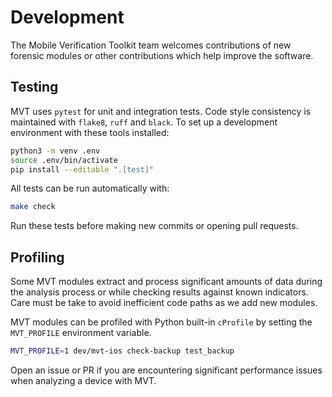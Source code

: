 # Development

The Mobile Verification Toolkit team welcomes contributions of new forensic modules or other contributions which help improve the software.

## Testing

MVT uses `pytest` for unit and integration tests. Code style consistency is maintained with `flake8`, `ruff` and `black`. To set up a development environment with these tools installed:

```bash
python3 -m venv .env
source .env/bin/activate
pip install --editable ".[test]"
```

All tests can be run automatically with:

```bash
make check
```

Run these tests before making new commits or opening pull requests.

## Profiling

Some MVT modules extract and process significant amounts of data during the analysis process or while checking results against known indicators. Care must be
take to avoid inefficient code paths as we add new modules.

MVT modules can be profiled with Python built-in `cProfile` by setting the `MVT_PROFILE` environment variable.

```bash
MVT_PROFILE=1 dev/mvt-ios check-backup test_backup
```

Open an issue or PR if you are encountering significant performance issues when analyzing a device with MVT.